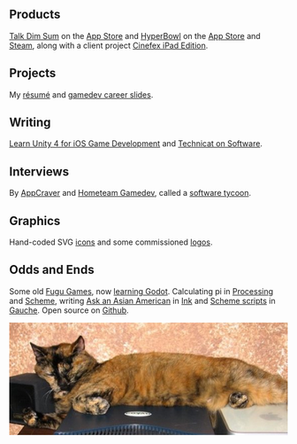 ## Products

[Talk Dim Sum](talkdimsum) on the [App Store](https://apps.apple.com/us/app/talk-dim-sum/id953929066) and [HyperBowl](hyperbowl) on the [App Store](https://apps.apple.com/us/app/hyperbowl/id344209253?ign-mpt=uo%3D8) and [Steam](https://store.steampowered.com/app/847530/HyperBowl/), along with
a client project [Cinefex iPad Edition](https://apps.apple.com/us/app/cinefex/id512379220).

## Projects

My [résumé](resume) and [gamedev career slides](gamedev-slides).

## Writing

[Learn Unity 4 for iOS Game Development](learnunity) and [Technicat on Software](technicat-on-software).

## Interviews

By [AppCraver](https://www.appcraver.com/phil-chu-talks-about-developing-apps-and-unexpected-successes/) and [Hometeam Gamedev](https://gamedevslikeyou.libsyn.com/phil-chu), called a [software tycoon](https://juhllv.com/software-tycoon-plants-roots-at-juhl/).

## Graphics

Hand-coded SVG [icons](http://github.com/technicat/icons) and some commissioned [logos](logos).

## Odds and Ends

Some old [Fugu Games](fugugames), now [learning Godot](http://github.com/technicat/learngodot). Calculating pi in [Processing](processing-pi) and [Scheme](http://github.com/technicat/schemish), writing [Ask an Asian American](aaaa) in [Ink](https://www.inklestudios.com/ink/) and [Scheme scripts](http://github.com/technicat/schematic) in [Gauche](https://practical-scheme.net/gauche/index.html). Open source on [Github](http://github.com/technicat).

[![catnap](/images/technicat/photo/halfcat.jpg)](https://github.com/technicat)                                            





